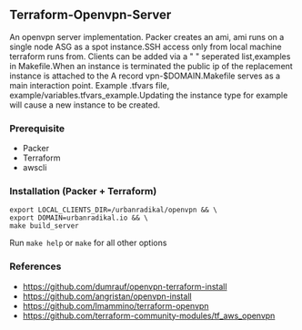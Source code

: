 ## Terraform-Openvpn-Server 

An openvpn server implementation. Packer creates an ami, ami runs on a single node ASG as a spot instance.SSH access only from local machine terraform runs from. Clients can be added via a " " seperated list,examples in Makefile.When an instance is terminated the public ip of the replacement instance is attached to the A record vpn-$DOMAIN.Makefile serves as a main interaction point. Example .tfvars file, example/variables.tfvars_example.Updating the instance type for example will cause a new instance to be created. 

### Prerequisite 
- Packer 
- Terraform 
- awscli 

### Installation (Packer + Terraform)
```
export LOCAL_CLIENTS_DIR=/urbanradikal/openvpn && \
export DOMAIN=urbanradikal.io && \
make build_server 

```

Run `make help` or `make` for all other options



### References 
- https://github.com/dumrauf/openvpn-terraform-install
- https://github.com/angristan/openvpn-install
- https://github.com/lmammino/terraform-openvpn
- https://github.com/terraform-community-modules/tf_aws_openvpn